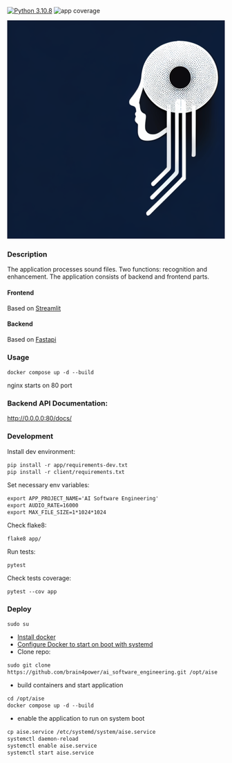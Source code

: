 [![Python 3.10.8](https://img.shields.io/badge/python-3.10.8-blue.svg)](https://www.python.org/downloads/release/python-3108/)
![app coverage](https://img.shields.io/badge/app_test_coverage-76%25-yellowgreen)

![ScreenShot](img/sound_logo.png)

### Description
The application processes sound files. Two functions: recognition and enhancement.
The application consists of backend and frontend parts.
#### Frontend
Based on [Streamlit](https://github.com/streamlit/streamlit)
#### Backend
Based on [Fastapi](https://github.com/tiangolo/fastapi)
### Usage
```shell
docker compose up -d --build
```
nginx starts on 80 port

### Backend API Documentation: 
http://0.0.0.0:80/docs/

### Development
Install dev environment:
```shell
pip install -r app/requirements-dev.txt
pip install -r client/requirements.txt
```
Set necessary env variables:
```shell
export APP_PROJECT_NAME='AI Software Engineering'
export AUDIO_RATE=16000
export MAX_FILE_SIZE=1*1024*1024
```
Check flake8:
```shell
flake8 app/
```
Run tests:
```shell
pytest
```
Check tests coverage:
```shell
pytest --cov app
```

### Deploy
```shell
sudo su
```
- [Install docker](https://docs.docker.com/engine/install/ubuntu/)
- [Configure Docker to start on boot with systemd](https://docs.docker.com/engine/install/linux-postinstall/#configure-docker-to-start-on-boot-with-systemd)
- Clone repo:
```shell
sudo git clone https://github.com/brain4power/ai_software_engineering.git /opt/aise
```
- build containers and start application
```shell
cd /opt/aise
docker compose up -d --build
```
- enable the application to run on system boot
```shell
cp aise.service /etc/systemd/system/aise.service
systemctl daemon-reload
systemctl enable aise.service
systemctl start aise.service
```